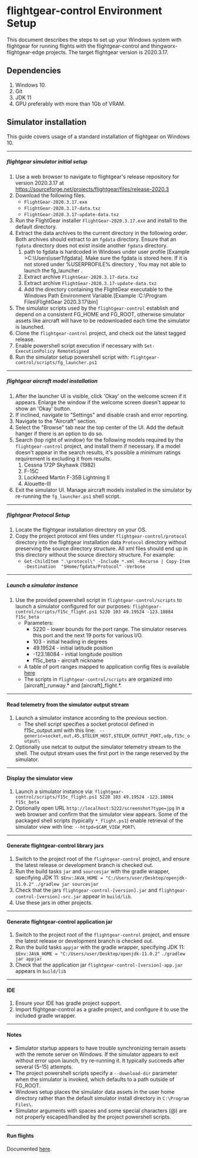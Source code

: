 # flightgear-control Environment Setup 
This document describes the steps to set up your Windows system with flightgear for running flights with the flightgear-control and thingworx-flightgear-edge projects. The target flightgear version is 2020.3.17.



## Dependencies ##
1. Windows 10.
1. Git
1. JDK 11
1. GPU preferably with more than 1Gb of VRAM.

## Simulator installation ##
This guide covers usage of a standard installation of flightgear on Windows 10.

----

##### flightgear simulator initial setup #####

1. Use a web browser to navigate to flightgear's release repository for version 2020.3.17 at https://sourceforge.net/projects/flightgear/files/release-2020.3
1. Download the following files.
    * `FlightGear-2020.3.17.exe`
    * `FlightGear-2020.3.17-data.txz`
    * `FlightGear-2020.3.17-update-data.txz`
1. Run the FlightGear installer `FlightGear-2020.3.17.exe` and install to the default directory.
1. Extract the data archives to the current directory in the following order. Both archives should extract to an `fgdata` directory. Ensure that an `fgdata` directory does not exist inside another `fgdata` directory.
    1. path to fgdata is hardcoded in Windows under user profile [Example >C:\Users\user1\fgdata]. Make sure the fgdata is stored here. If it is not stored under %USERPROFILE% directory , You may not able to launch the fg_launcher .
    1. Extract archive `FlightGear-2020.3.17-data.txz`
    1. Extract archive `FlightGear-2020.3.17-update-data.txz`
    1. Add the directory containing the FlightGear executable to the Windows Path Environment Variable.[Example :C:\Program Files\FlightGear 2020.3.17\bin]
1. The simulator scripts used by the `flightgear-control` establish and depend on a consistent FG_HOME and FG_ROOT, otherwise simulator assets like aircraft will have to be redownloaded each time the simulator is launched.
1. Clone the `flightgear-control` project, and check out the latest tagged release.
1. Enable powershell script execution if necessary with `Set-ExecutionPolicy RemoteSigned`
1. Run the simulator setup powershell script with:
    `flightgear-control/scripts/fg_launcher.ps1`
    
----

##### flightgear aircraft model installation #####
1. After the launcher UI is visible, click 'Okay' on the welcome screen if it appears. Enlarge the window if the welcome screen doesn't appear to show an 'Okay' button.
1. If inclined, navigate to "Settings" and disable crash and error reporting.
1. Navigate to the "Aircraft" section. 
1. Select the "Browse" tab near the top center of the UI. Add the default hanger if there is an option to do so.
1. Search (top right of window) for the following models required by the `flightgear-control` project, and install them if necessary. If a model doesn't appear in the search results, it's possible a minimum ratings requirement is excluding it from results.
    1. Cessna 172P Skyhawk (1982)
    1. F-15C
    1. Lockheed Martin F-35B Lightning II
    1. Alouette-III
1. Exit the simulator UI. Manage aircraft models installed in the simulator by re-running the `fg_launcher.ps1` shell script.

----

##### flightgear Protocol Setup #####

1. Locate the flightgear installation directory on your OS. 
1. Copy the project protocol xml files under `flightgear-control/protocol` directory into the flightgear installation data `Protocol` directory without preserving the source directory structure. All xml files should end up in this directory without the source directory structure. For example:
	* `Get-ChildItem ".\protocol\" -Include *.xml -Recurse | Copy-Item -Destination  "$Home/fgdata/Protocol" -Verbose`

----

##### Launch a simulator instance #####

1. Use the provided powershell script in `flightgear-control/scripts` to launch a simulator configured for our purposes:
        `flightgear-control/scripts/f15c_flight.ps1 5220 103 49.19524 -123.18084 f15c_beta`
    * Parameters:
        * 5220 - lower bounds for the port range. The simulator reserves this port and the next 19 ports for various I/O.
        * 103 - initial heading in degrees
        * 49.19524 - initial latitude position
        * -123.18084 - initial longitude position
        * f15c_beta - aircraft nickname
    * A table of port ranges mapped to application config files is available [here](PORT_RANGES.md)
    * The scripts in `flightgear-control/scripts` are organized into [aircraft]_runway.* and [aircraft]_flight.*.
    
----
    
#### Read telemetry from the simulator output stream ####

1. Launch a simulator instance according to the previous section.
    * The shell script specifies a socket protocol defined in f15c_output.xml with this line:
        ` --generic=socket,out,45,$TELEM_HOST,$TELEM_OUTPUT_PORT,udp,f15c_output\`
1. Optionally use netcat to output the simulator telemetry stream to the shell. The output stream uses the first port in the range reserved by the simulator.

----

#### Display the simulator view ####

1. Launch a simulator instance via:
    `flightgear-control/scripts/f15c_flight.ps1 5220 103 49.19524 -123.18084 f15c_beta`
1. Optionally open URL `http://localhost:5222/screenshot?type=jpg` in a web browser and confirm that the simulator view appears. Some of the packaged shell scripts (typically `*_flight.ps1`) enable retrieval of the simulator view with line: `--httpd=$CAM_VIEW_PORT\`
    
----
    
#### Generate flightgear-control library jars ####

1. Switch to the project root of the `flightgear-control` project, and ensure the latest release or development branch is checked out.
1. Run the build tasks `jar` and `sourcesjar` with the gradle wrapper, specifying JDK 11:
	`$Env:JAVA_HOME = "C:/Users/user/Desktop/openjdk-11.0.2"`
	`./gradlew jar sourcesjar`
1. Check that the jars `flightgear-control-[version].jar` and `flightgear-control-[version]-src.jar` appear in `build/lib`.
1. Use these jars in other projects.
    
----

#### Generate flightgear-control application jar ####

1. Switch to the project root of the `flightgear-control` project, and ensure the latest release or development branch is checked out.
1. Run the build tasks `appjar` with the gradle wrapper, specifying JDK 11:
	`$Env:JAVA_HOME = "C:/Users/user/Desktop/openjdk-11.0.2"`
	`./gradlew jar appjar`
1. Check that the application jar `flightgear-control-[version]-app.jar` appears in `build/lib`
    
----
    
#### IDE ####

1. Ensure your IDE has gradle project support.
1. Import flightgear-control as a gradle project, and configure it to use the included gradle wrapper.

----

#### Notes ####

* Simulator startup appears to have trouble synchronizing terrain assets with the remote server on Windows. If the simulator appears to exit without error upon launch, try re-running it. It typically succeeds after several (5-15) attempts.
* The project powershell scripts specify a `--download-dir` parameter when the simulator is invoked, which defaults to a path outside of FG_ROOT.
* Windows setup places the simulator data assets in the user home directory rather than the default simulator install directory in `C:\Program Files\`.
* Simulator arguments with spaces and some special characters (@) are not properly escaped/handled by the project powershell scripts. 

----

#### Run flights ####

Documented [here](OPERATION.md).
